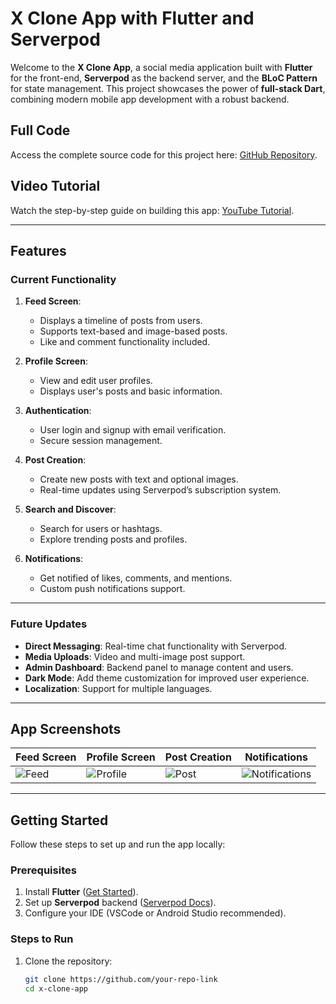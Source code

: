 # X Clone App with Flutter and Serverpod

Welcome to the **X Clone App**, a social media application built with **Flutter** for the front-end, **Serverpod** as the backend server, and the **BLoC Pattern** for state management. This project showcases the power of **full-stack Dart**, combining modern mobile app development with a robust backend.

## Full Code  
Access the complete source code for this project here: [GitHub Repository](https://github.com/your-repo-link).

## Video Tutorial  
Watch the step-by-step guide on building this app: [YouTube Tutorial](https://youtube.com/your-video-link).

---

## Features

### Current Functionality  
1. **Feed Screen**:  
   - Displays a timeline of posts from users.  
   - Supports text-based and image-based posts.  
   - Like and comment functionality included.

2. **Profile Screen**:  
   - View and edit user profiles.  
   - Displays user's posts and basic information.

3. **Authentication**:  
   - User login and signup with email verification.  
   - Secure session management.

4. **Post Creation**:  
   - Create new posts with text and optional images.  
   - Real-time updates using Serverpod’s subscription system.

5. **Search and Discover**:  
   - Search for users or hashtags.  
   - Explore trending posts and profiles.

6. **Notifications**:  
   - Get notified of likes, comments, and mentions.  
   - Custom push notifications support.

---

### Future Updates  
- **Direct Messaging**: Real-time chat functionality with Serverpod.  
- **Media Uploads**: Video and multi-image post support.  
- **Admin Dashboard**: Backend panel to manage content and users.  
- **Dark Mode**: Add theme customization for improved user experience.  
- **Localization**: Support for multiple languages.

---

## App Screenshots  

| Feed Screen       | Profile Screen    | Post Creation    | Notifications    |
|-------------------|-------------------|------------------|------------------|
| ![Feed](link-to-image) | ![Profile](link-to-image) | ![Post](link-to-image) | ![Notifications](link-to-image) |

---

## Getting Started  

Follow these steps to set up and run the app locally:

### Prerequisites  
1. Install **Flutter** ([Get Started](https://flutter.dev/docs/get-started/install)).  
2. Set up **Serverpod** backend ([Serverpod Docs](https://serverpod.dev/)).  
3. Configure your IDE (VSCode or Android Studio recommended).

### Steps to Run  
1. Clone the repository:  
   ```bash  
   git clone https://github.com/your-repo-link  
   cd x-clone-app  
